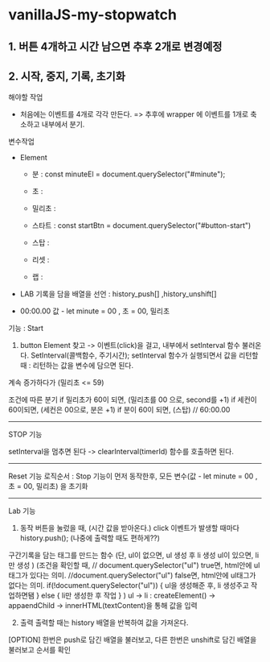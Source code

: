 # vanillaJS-my-stopwatch


## 1. 버튼 4개하고 시간 남으면 추후 2개로 변경예정

## 2. 시작, 중지, 기록, 초기화

해야할 작업
- 처음에는 이벤트를 4개로 각각 만든다. => 추후에 wrapper 에 이벤트를 1개로 축소하고 내부에서 분기.


변수작업
- Element  
    - 분 : const minuteEl = document.querySelector("#minute"); 
    - 초 : 
    - 밀리초 : 

    - 스타트 : const startBtn = document.querySelector("#button-start")
    - 스탑 : 
    - 리셋 : 
    - 랩 :

- LAB 기록을 담을 배열을 선언 : history_push[] ,history_unshift[] 


- 00:00.00
값 - let minute = 00 , 초 = 00, 밀리초

기능 : Start
1. button Element 찾고 -> 이벤트(click)을 걸고, 내부에서 setInterval 함수 불러온다. 
SetInterval(콜백함수, 주기시간);
setInterval 함수가 실행되면서 값을 리턴할 때 : 리턴하는 값을 변수에 담으면 된다.


계속 증가하다가 (밀리초 <= 59)

조건에 따른 분기
if 밀리초가 60이 되면, (밀리초를 00 으로, second를 +1)
if 세컨이 60이되면, (세컨은 00으로, 분은 +1) 
if 분이 60이 되면, (스탑) // 60:00.00

----------------------------------------------------------------------------
STOP 기능

setInterval을 멈추면 된다
-> clearInterval(timerId) 함수를 호출하면 된다. 

----------------------------------------------------------------------------
Reset 기능
로직순서 : Stop 기능이 먼저 동작한후, 모든 변수(값 - let minute = 00 , 초 = 00, 밀리초) 을 초기화

----------------------------------------------------------------------------
Lab 기능

1. 동작
버튼을 눌렀을 때, (시간 값을 받아온다.) 
click 이벤트가 발생할 때마다 history.push(); (나중에 출력할 때도 편하게??)


구간기록을 담는 태그를 만드는 함수
(단, ul이 없으면, ul 생성 후 li 생성
ul이 있으면, li만 생성
)
(조건을 확인할 때, 
    // document.querySelector("ul") true면, html안에 ul태그가 있다는 의미.
    //document.querySelector("ul") false면, html안에 ul태그가 없다는 의미.
    if(!document.querySelector("ul")) {
        ul을 생성해준 후, li 생성주고 작업하면됌
    }
    else {
        li만 생성한 후 작업
    }
)
ul -> li : 
createElement() -> appaendChild -> innerHTML(textContent)을 통해 값을 입력


2. 출력
출력할 때는 history 배열을 반복하여 값을 가져온다. 


[OPTION]
한번은 push로 담긴 배열을 불러보고,
다른 한번은 unshift로 담긴 배열을 불러보고
순서를 확인
